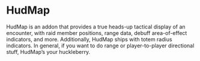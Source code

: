 # HudMap

HudMap is an addon that provides a true heads-up tactical display of an encounter, with raid member positions, range data, debuff area-of-effect indicators, and more. Additionally, HudMap ships with totem radius indicators. In general, if you want to do range or player-to-player directional stuff, HudMap’s your huckleberry.
